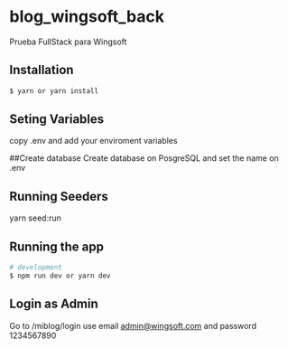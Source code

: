 # blog_wingsoft_back
Prueba FullStack para Wingsoft


## Installation

```bash
$ yarn or yarn install
```

## Seting Variables
copy .env and add your enviroment variables

##Create database
Create database on PosgreSQL and set the name on .env

## Running Seeders
yarn seed:run

## Running the app

```bash
# development
$ npm run dev or yarn dev
```

## Login as Admin
Go to /miblog/login
use email admin@wingsoft.com
and password 1234567890
